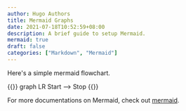 ```yaml
---
author: Hugo Authors
title: Mermaid Graphs
date: 2021-07-18T10:52:59+08:00
description: A brief guide to setup Mermaid.
mermaid: true
draft: false
categories: ["Markdown", "Mermaid"]
---
```


Here's a simple mermaid flowchart.

{{<mermaid>}}
graph LR
    Start --> Stop
{{</mermaid>}}

For more documentations on Mermaid, check out [mermaid](https://mermaid-js.github.io/mermaid).
